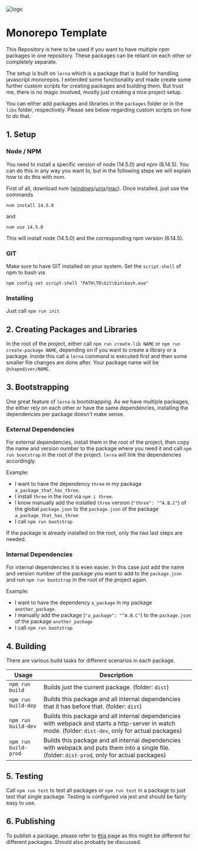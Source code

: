 ![logo](https://d2tlksottdg9m1.cloudfront.net/production/assets/images/shapediver_logo_gradient.png "ShapeDiver")
# Monorepo Template

This Repository is here to be used if you want to have multiple npm packages in one repository. These packages can be reliant on each other or completely separate.

The setup is built on `lerna` which is a package that is build for handling javascript monorepos. I extended some functionality and made create some further custom scripts for creating packages and building them. But trust me, there is no magic involved, mostly just creating a nice project setup.

You can either add packages and libraries in the `packages` folder or in the `libs` folder, respectively. Please see below regarding custom scripts on how to do that.

## 1. Setup
### Node / NPM
You need to install a specific version of node (14.5.0) and npm (6.14.5). You can do this in any way you want to, but in the following steps we will explain how to do this with nvm.

First of all, download nvm ([windows](https://github.com/coreybutler/nvm-windows)/[unix](https://github.com/nvm-sh/nvm)/[mac](https://github.com/nvm-sh/nvm)).
Once installed, just use the commands

`nvm install 14.5.0`

and

`nvm use 14.5.0`

This will install node (14.5.0) and the corresponding npm version (6.14.5).

### GIT
Make sure to have GIT installed on your system.
Set the `script-shell` of npm to bash via

`npm config set script-shell "PATH\TO\Git\bin\bash.exe"`

### Installing

Just call `npm run init`

## 2. Creating Packages and Libraries

In the root of the project, either call `npm run create-lib NAME` or `npm run create-package NAME`, depending on if you want to create a library or a package. Inside this call a `lerna` command is executed first and then some smaller file changes are done after.
Your package name will be `@shapediver/NAME`.


## 3. Bootstrapping

One great feature of `lerna` is bootstrapping. As we have multiple packages, the either rely on each other or have the same dependencies, installing the dependencies per package doesn't make sense.

### External Dependencies

For external dependencies, install them in the root of the project, then copy the name and version number to the package where you need it and call `npm run bootstrap` in the root of the project. `lerna` will link the dependencies accordingly.

Example:
- I want to have the dependency `three` in my package `a_package_that_has_three`.
- I install `three` in the root via `npm i three`.
- I know manually add the installed `three` version (`"three": "^A.B.C"`) of the global `package.json` to the `package.json` of the package `a_package_that_has_three`
- I call `npm run bootstrap`

If the package is already installed on the root, only the two last steps are needed.

### Internal Dependencies

For internal dependencies it is even easier. In this case just add the name and version number of the package you want to add to the `package.json` and run `npm run bootstrap` in the root of the project again.

Example:
- I want to have the dependency `a_package` in my package `another_package`.
- I manually add the package (`"a_package": "^A.B.C"`) to the `package.json` of the package `another_package`
- I call `npm run bootstrap`

## 4. Building

There are various build tasks for different scenarios in each package.

| Usage | Description |
| ------------- | ------------- |
| `npm run build` | Builds just the current package. (folder: `dist`) |
| `npm run build-dep` | Builds this package and all internal dependencies that it has before that. (folder: `dist`) |
| `npm run build-dev` | Builds this package and all internal dependencies with webpack and starts a http-server in watch mode. (folder: `dist-dev`, only for actual packages) |
| `npm run build-prod` | Builds this package and all internal dependencies with webpack and puts them into a single file.  (folder: `dist-prod`, only for actual packages) |

## 5. Testing

Call `npm run test` to test all packages or `npm run test` in a package to just test that single package.
Testing is configured via jest and should be fairly easy to use.

## 6. Publishing

To publish a package, please refer to [this](https://github.com/lerna/lerna/tree/main/commands/publish) page as this might be different for different packages. Should also probably be discussed.